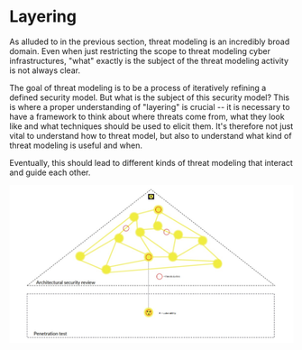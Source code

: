 # Layering

As alluded to in the previous section, threat modeling is an incredibly broad domain.
Even when just restricting the scope to threat modeling cyber infrastructures, 
"what" exactly is the subject of the threat modeling activity is not always clear.

The goal of threat modeling is to be a process of iteratively refining a defined security model.
But what is the subject of this security model?
This is where a proper understanding of "layering" is crucial -- it is necessary to have a framework to think about where threats come from, what they look like and what techniques should be used to elicit them.
It's therefore not just vital to understand how to threat model, but also to understand what kind of threat modeling is useful and when.

Eventually, this should lead to different kinds of threat modeling that interact and guide each other.

![An example of a layered approach to security architecture, by first performing an architectural review view of an IT infrastructure, future implementation reviews such as penetration tests can be focused on specific issues leading to a more comprehensive defined security model.](layering-splynter.jpg)


